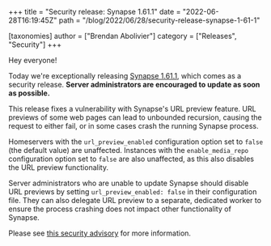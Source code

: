 +++
title = "Security release: Synapse 1.61.1"
date = "2022-06-28T16:19:45Z"
path = "/blog/2022/06/28/security-release-synapse-1-61-1"

[taxonomies]
author = ["Brendan Abolivier"]
category = ["Releases", "Security"]
+++

Hey everyone!

Today we're exceptionally releasing [Synapse
1.61.1](https://github.com/matrix-org/synapse/releases/tag/v1.61.1), which comes
as a security release. **Server administrators are encouraged to update as soon as
possible.**

This release fixes a vulnerability with Synapse's URL preview feature. URL
previews of some web pages can lead to unbounded recursion, causing the request
to either fail, or in some cases crash the running Synapse process.

Homeservers with the `url_preview_enabled` configuration option set to `false`
(the default value) are unaffected. Instances with the `enable_media_repo`
configuration option set to `false` are also unaffected, as this also disables
the URL preview functionality.

Server administrators who are unable to update Synapse should disable URL
previews by setting `url_preview_enabled: false` in their configuration file.
They can also delegate URL preview to a separate, dedicated worker to ensure the
process crashing does not impact other functionality of Synapse.

Please see [this security
advisory](https://github.com/matrix-org/synapse/security/advisories/GHSA-22p3-qrh9-cx32)
for more information.
